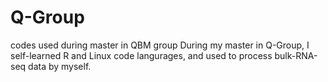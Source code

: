 # Q-Group
codes used during master in QBM group
During my master in Q-Group, I self-learned R and Linux code langurages, and used to process bulk-RNA-seq data by myself.

